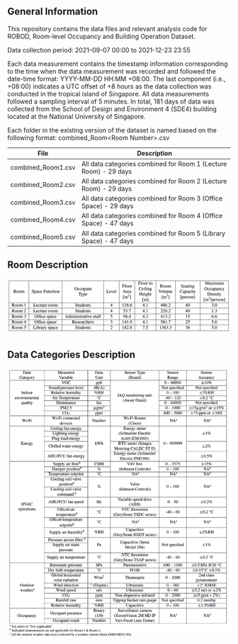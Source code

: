 ## General Information

This repository contains the data files and relevant analysis code for ROBOD, Room-level Occupancy and Building Operation Dataset.

Data collection period: 2021–09-07 00:00 to 2021-12-23 23:55

Each data measurement contains the timestamp information corresponding to the time when the data measurement was recorded and followed the date-time format: YYYY-MM-DD HH:MM +08:00. 
The last component (i.e., +08:00) indicates a UTC offset of +8 hours as the data collection was conducted in the tropical island of Singapore. 
All data measurements followed a sampling interval of 5 minutes.
In total, 181 days of data was collected from the School of Design and Environment 4 (SDE4) building located at the National University of Singapore.

Each folder in the existing version of the dataset is named based on the following format: combined_Room\<Room Number\>.csv

| File               | Description                                                       |
|--------------------|-------------------------------------------------------------------|
| combined_Room1.csv | All data categories combined for Room 1 (Lecture Room) - 29 days  |
| combined_Room2.csv | All data categories combined for Room 2 (Lecture Room) - 29 days  |
| combined_Room3.csv | All data categories combined for Room 3 (Office Space) - 29 days  |
| combined_Room4.csv | All data categories combined for Room 4 (Office Space) - 47 days  |
| combined_Room5.csv | All data categories combined for Room 5 (Library Space) - 47 days |


## Room Description

<img src="./room_descriptions.png">

## Data Categories Description

<img src="./sensor_descriptions.png">